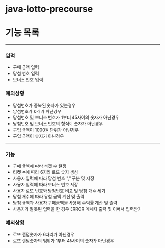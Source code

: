 # java-lotto-precourse

# 기능 목록

---
### 입력
- 구매 금액 입력
- 당첨 번호 입력
- 보너스 번호 입력
### 예외상황
- 당첨번호가 중복된 숫자가 있는경우
- 당첨번호가 6개가 아닌경우
- 당첨번호 및 보너스 번호가 1부터 45사이의 숫자가 아닌경우
- 당첨번호 및 보너스 번호의 형식이 숫자가 아닌경우
- 구입 금액이 1000원 단위가 아닌경우
- 구입 금액이 숫자가 아닌경우
---
### 기능
- 구매 금액에 따라 티켓 수 결정
- 티켓 수에 따라 6자리 로또 숫자 생성
- 사용자 입력에 따라 당첨 번호 "," 구분 및 저장
- 사용자 입력에 따라 보너스 번호 저장
- 사용자 로또 번호와 당첨번호 비교 및 당첨 개수 세기
- 당첨 개수에 따라 당첨 금액 계산 및 출력
- 당첨 금액과 사용자 구매금액을 사용해 수익률 계산 및 출력
- 사용자가 잘못된 입력을 한 경우 ERROR 메세지 출력 및 이어서 입력받기
### 예외상황
- 로또 랜덤숫자가 6자리가 아닌경우
- 로또 랜덤숫자의 범위가 1부터 45사이의 숫자가 아닌경우

    